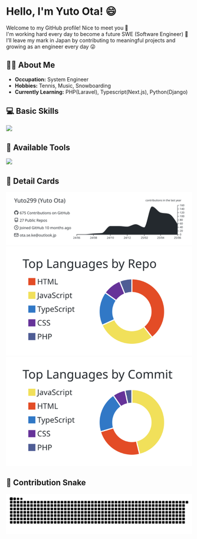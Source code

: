 # Hello, I'm Yuto Ota! 😄

Welcome to my GitHub profile! Nice to meet you 🌟
<br/>
I'm working hard every day to become a future SWE (Software Engineer) 💪
<br/>
I’ll leave my mark in Japan by contributing to meaningful projects and growing as an engineer every day 😜


## 👨‍💻 About Me

- **Occupation:** System Engineer
- **Hobbies:** Tennis, Music, Snowboarding
- **Currently Learning:** PHP(Laravel), Typescript(Next.js), Python(Django)


## 💻 Basic Skills

![](https://skillicons.dev/icons?i=html,css,js,typescript,nodejs,react,nextjs,php,laravel)


## 🔧 Available Tools
![](https://skillicons.dev/icons?i=linux,docker,firebase,mysql,vercel,git,bootstrap,tailwind,sass,vite,npm)


## 📃 Detail Cards
![](https://raw.githubusercontent.com/Yuto299/Yuto299/main/profile-summary-card-output/graywhite/0-profile-details.svg)
![](https://raw.githubusercontent.com/Yuto299/Yuto299/main/profile-summary-card-output/graywhite/1-repos-per-language.svg)　[![](https://raw.githubusercontent.com/Yuto299/Yuto299/main/profile-summary-card-output/graywhite/2-most-commit-language.svg)](https://github.com/vn7n24fzkq/github-profile-summary-cards) 


## 🐍 Contribution Snake
![](https://raw.githubusercontent.com/Yuto299/Yuto299/output/github-contribution-grid-snake.svg)


<!--
**Yuto299/Yuto299** is a ✨ _special_ ✨ repository because its `README.md` (this file) appears on your GitHub profile.

Here are some ideas to get you started:

- 🔭 I’m currently working on ...
- 🌱 I’m currently learning ...
- 👯 I’m looking to collaborate on ...
- 🤔 I’m looking for help with ...
- 💬 Ask me about ...
- 📫 How to reach me: ...
- 😄 Pronouns: ...
- ⚡ Fun fact: ...
-->
